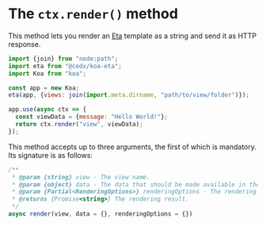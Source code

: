 # The `ctx.render()` method
This method lets you render an [Eta](https://eta.js.org) template as a string and send it as HTTP response.

```js
import {join} from "node:path";
import eta from "@cedx/koa-eta";
import Koa from "koa";

const app = new Koa;
eta(app, {views: join(import.meta.dirname, "path/to/view/folder")});

app.use(async ctx => {
  const viewData = {message: "Hello World!"};
  return ctx.render("view", viewData);
});
```

This method accepts up to three arguments, the first of which is mandatory.
Its signature is as follows:

```js
/**
 * @param {string} view - The view name.
 * @param {object} data - The data that should be made available in the view.
 * @param {Partial<RenderingOptions>} renderingOptions - The rendering options.
 * @returns {Promise<string>} The rendering result.
 */
async render(view, data = {}, renderingOptions = {})
```
